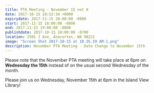 ```yaml
---
title: PTA Meeting - November 15 not 8
date: 2017-10-15 10:52:34 +0000
expirydate: 2017-11-15 20:00:00 -0800
start: 2017-11-15 18:00:00 -0800
end: 2017-11-15 19:00:00 -0800
publishdate: 2017-10-15 10:00:00 -0700
location: 2501 J Ave, Anacortes, WA 98221
image: "Screen Shot 2017-10-15 at 10.35.59 AM-1.png"
description: November PTA Meeting - Date Change to November 15th
---
```



Please note that the November PTA meeting will take place at 6pm on **Wednesday the 15th** instead of on the usual second Wednesday of the month.

Please join us on Wednesday, November 15th at 6pm in the Island View Library!